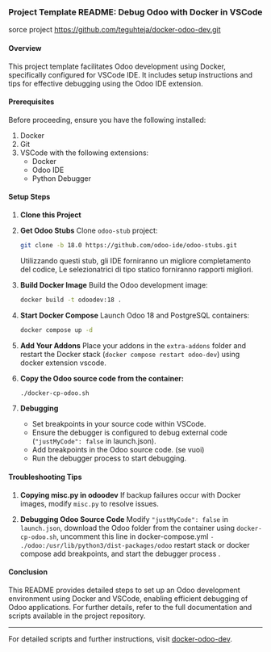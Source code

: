 ### Project Template README: Debug Odoo with Docker in VSCode

sorce project https://github.com/teguhteja/docker-odoo-dev.git

#### Overview
This project template facilitates Odoo development using Docker, specifically configured for VSCode IDE. It includes setup instructions and tips for effective debugging using the Odoo IDE extension.

#### Prerequisites
Before proceeding, ensure you have the following installed:
1. Docker
2. Git
3. VSCode with the following extensions:
   - Docker
   - Odoo IDE
   - Python Debugger

#### Setup Steps

1. **Clone this Project**

2. **Get Odoo Stubs**
   Clone  `odoo-stub` project:
   ```bash
   git clone -b 18.0 https://github.com/odoo-ide/odoo-stubs.git
   ```
   Utilizzando questi stub, gli IDE forniranno un migliore completamento del codice, Le selezionatrici di tipo statico forniranno rapporti migliori.

3. **Build Docker Image**
   Build the Odoo development image:
   ```bash
   docker build -t odoodev:18 .
   ```

4. **Start Docker Compose**
   Launch Odoo 18 and PostgreSQL containers:
   ```bash
   docker compose up -d
   ```

5. **Add Your Addons**
   Place your addons in the `extra-addons` folder and restart the Docker stack (`docker compose restart odoo-dev`) using docker extension vscode.


6. **Copy the Odoo source code from the container:**
   ```bash
   ./docker-cp-odoo.sh
   ```

7. **Debugging**
   - Set breakpoints in your source code within VSCode.
   - Ensure the debugger is configured to debug external code (`"justMyCode": false` in launch.json).
   - Add breakpoints in the Odoo source code. (se vuoi)
   - Run the debugger process to start debugging.

#### Troubleshooting Tips

1. **Copying misc.py in odoodev**
   If backup failures occur with Docker images, modify `misc.py` to resolve issues.

2. **Debugging Odoo Source Code**
   Modify `"justMyCode": false` in `launch.json`, 
   download the Odoo folder from the container using `docker-cp-odoo.sh`,
   uncomment this line in docker-compose.yml
   `- ./odoo:/usr/lib/python3/dist-packages/odoo` 
   restart stack or docker compose
   add breakpoints, and start the debugger process .

#### Conclusion
This README provides detailed steps to set up an Odoo development environment using Docker and VSCode, enabling efficient debugging of Odoo applications. For further details, refer to the full documentation and scripts available in the project repository.

---

For detailed scripts and further instructions, visit [docker-odoo-dev](https://github.com/teguhteja/docker-odoo-dev.git).
